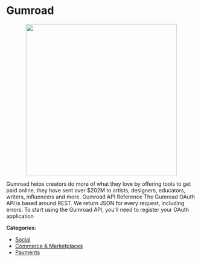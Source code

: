 # Gumroad
<p align="center">
    <img width="400" src="https://raw.githubusercontent.com/apis-list/apis-list/apis/gumroad/logo_256x256.png" />
</p>

Gumroad helps creators do more of what they love by offering tools to get paid online, they have sent over $202M to artists, designers, educators, writers, influencers and more.  Gumroad API Reference The Gumroad OAuth API is based around REST. We return JSON for every request, including errors. To start using the Gumroad API, you'll need to register your OAuth application



**Categories**:
- [Social](https://github.com/apis-list/apis-list#social)
- [Commerce & Marketplaces](https://github.com/apis-list/apis-list#commerce-and-marketplaces)
- [Payments](https://github.com/apis-list/apis-list#payments)






